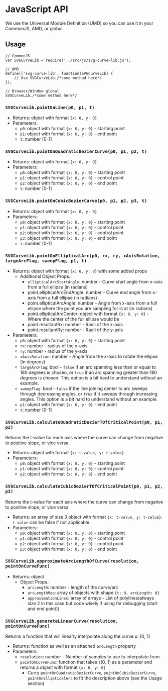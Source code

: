 # JavaScript API

We use the Universal Module Definition (UMD) so you can use it in your CommonJS, AMD, or global.

## Usage

```
// CommonJS
var SVGCurveLib = require('../src/js/svg-curve-lib.js');

// AMD
define(['svg-curve-lib', function(SVGCurveLib) {
	// Use SVGCurveLib./*some method here*/
});

// Browser/Window global
SVGCurveLib./*some method here*/
```


### `SVGCurveLib.pointOnLine(p0, p1, t)`

 - Returns: object with format `{x: 0, y: 0}`
 - Parameters:
 	 - `p0`: object with format `{x: 0, y: 0}` - starting point
 	 - `p1`: object with format `{x: 0, y: 0}` - end point
 	 - `t`: number [0-1]

### `SVGCurveLib.pointOnQuadraticBezierCurve(p0, p1, p2, t)`

 - Returns: object with format `{x: 0, y: 0}`
 - Parameters:
 	 - `p0`: object with format `{x: 0, y: 0}` - starting point
 	 - `p1`: object with format `{x: 0, y: 0}` - control point
 	 - `p2`: object with format `{x: 0, y: 0}` - end point
 	 - `t`: number [0-1]

### `SVGCurveLib.pointOnCubicBezierCurve(p0, p1, p2, p3, t)`

 - Returns: object with format `{x: 0, y: 0}`
 - Parameters:
 	 - `p0`: object with format `{x: 0, y: 0}` - starting point
 	 - `p1`: object with format `{x: 0, y: 0}` - control point
 	 - `p2`: object with format `{x: 0, y: 0}` - control point
 	 - `p3`: object with format `{x: 0, y: 0}` - end point
 	 - `t`: number [0-1]

### `SVGCurveLib.pointOnEllipticalArc(p0, rx, ry, xAxisRotation, largeArcFlag, sweepFlag, p1, t)`

 - Returns: object with format `{x: 0, y: 0}` with some added props
 	 - Additional Object Props.:
 	 	 - `ellipticalArcStartAngle`: number - Curve start angle from x-axis from a full ellipse (in radians)
 	 	 - point.ellipticalArcEndAngle: number - Curve end angle from x-axis from a full ellipse (in radians)
 	 	 - point.ellipticalArcAngle: number - Angle from x-axis from a full ellipse where the point you are sampling for is at (in radians)
 	 	 - point.ellipticalArcCenter: object with format `{x: 0, y: 0}` - Where the center of the full ellipse would be
 	 	 - point.resultantRx: number - Radii of the x-axis
 	 	 - point.resultantRy: number - Radii of the y-axis
 - Parameters:
 	 - `p0`: object with format `{x: 0, y: 0}` - starting point
 	 - `rx`: number - radius of the x-axis
 	 - `ry`: number - radius of the y-axis
 	 - `xAxisRotation`: number - Angle from the x-axis to rotate the ellipse (in degrees)
 	 - `largeArcFlag`: bool - `false` if an arc spanning less than or equal to 180 degrees is chosen, or `true` if an arc spanning greater than 180 degrees is chosen. This option is a bit hard to understand without an example.
 	 - `sweepFlag`: bool - `false` if the line joining center to arc sweeps through decreasing angles, or `true` if it sweeps through increasing angles. This option is a bit hard to understand without an example.
 	 - `p1`: object with format `{x: 0, y: 0}` - end point
 	 - `t`: number [0-1]


### `SVGCurveLib.calculateQuadraticBezierTOfCriticalPoint(p0, p1, p2)`

Returns the t-value for each axis where the curve can change from negative to positive slope, or vice versa

 - Returns: object with format `{x: t-value, y: t-value}`
 - Parameters:
 	 - `p0`: object with format `{x: 0, y: 0}` - starting point
 	 - `p1`: object with format `{x: 0, y: 0}` - control point
 	 - `p2`: object with format `{x: 0, y: 0}` - end point


### `SVGCurveLib.calculateCubicBezierTOfCriticalPoint(p0, p1, p2, p3)`

Returns the t-value for each axis where the curve can change from negative to positive slope, or vice versa

 - Returns: an array of size 3 object with format `{x: t-value, y: t-value}`. `t-value` can be false if not applicable.
 - Parameters:
 	 - `p0`: object with format `{x: 0, y: 0}` - starting point
 	 - `p1`: object with format `{x: 0, y: 0}` - control point
 	 - `p2`: object with format `{x: 0, y: 0}` - control point
 	 - `p3`: object with format `{x: 0, y: 0}` - end point


### `SVGCurveLib.approximateArcLengthOfCurve(resolution, pointOnCurveFunc)`

 - Returns: object
 	 - Object Props.:
 	 	 - `arcLength`: number - length of the curve/arc
 	 	 - `arcLengthMap`: array of objects with shape `{t: 0, arcLength: 0}`
 	 	 - `approximationLines`: array of arrays - List of polylines(always size 2 in this case but code wisely if using for debugging (start and end point))


### `SVGCurveLib.generateLinearCurve(resolution, pointOnCurveFunc)`

Returns a function that will linearly interpolate along the curve u: [0, 1]

 - Returns: function as well as an attached `arcLength` property
 - Parameters:
 	 - `resolution`: number - Number of samples to use to interpolate from
 	 - `pointOnCurveFunc`: function that takes `t`[0, 1] as a parameter and returns a object with format `{x: 0, y: 0}`
 	 	 - Curry `pointOnQuadraticBezierCurve`, `pointOnCubicBezierCurve`, `pointOnEllipticalArc` to fit the description above (see the Usage section)


